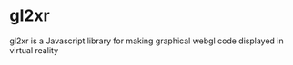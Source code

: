 # gl2xr

gl2xr is a Javascript library for making graphical webgl code displayed in virtual reality
